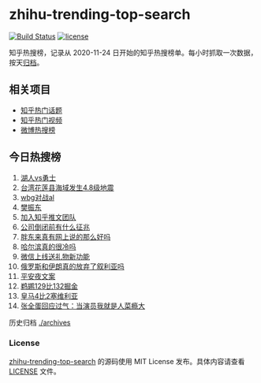 # zhihu-trending-top-search

[![Build Status](https://github.com/justjavac/zhihu-trending-top-search/workflows/ci/badge.svg?branch=main)](https://github.com/justjavac/zhihu-trending-top-search/actions)
[![license](https://img.shields.io/github/license/justjavac/zhihu-trending-top-search)](https://github.com/justjavac/zhihu-trending-top-search/blob/main/LICENSE)

知乎热搜榜，记录从 2020-11-24 日开始的知乎热搜榜单。每小时抓取一次数据，按天[归档](./archives)。

## 相关项目

- [知乎热门话题](https://github.com/justjavac/zhihu-trending-hot-questions)
- [知乎热门视频](https://github.com/justjavac/zhihu-trending-hot-video)
- [微博热搜榜](https://github.com/justjavac/weibo-trending-hot-search)

## 今日热搜榜

<!-- BEGIN -->
<!-- 最后更新时间 Fri Dec 27 2024 14:13:35 GMT+0800 (China Standard Time) -->

1. [湖人vs勇士](https://www.zhihu.com/search?q=%E6%B9%96%E4%BA%BAvs%E5%8B%87%E5%A3%AB)
1. [台湾花莲县海域发生4.8级地震](https://www.zhihu.com/search?q=%E5%8F%B0%E6%B9%BE%E8%8A%B1%E8%8E%B2%E5%8E%BF%E6%B5%B7%E5%9F%9F%E5%8F%91%E7%94%9F4.8%E7%BA%A7%E5%9C%B0%E9%9C%87)
1. [wbg对战al](https://www.zhihu.com/search?q=wbg%E5%AF%B9%E6%88%98al)
1. [樊振东](https://www.zhihu.com/search?q=%E6%A8%8A%E6%8C%AF%E4%B8%9C)
1. [加入知乎推文团队](https://www.zhihu.com/search?q=%E5%8A%A0%E5%85%A5%E7%9F%A5%E4%B9%8E%E6%8E%A8%E6%96%87%E5%9B%A2%E9%98%9F)
1. [公司倒闭前有什么征兆](https://www.zhihu.com/search?q=%E5%85%AC%E5%8F%B8%E5%80%92%E9%97%AD%E5%89%8D%E6%9C%89%E4%BB%80%E4%B9%88%E5%BE%81%E5%85%86)
1. [胖东来真有网上说的那么好吗](https://www.zhihu.com/search?q=%E8%83%96%E4%B8%9C%E6%9D%A5%E7%9C%9F%E6%9C%89%E7%BD%91%E4%B8%8A%E8%AF%B4%E7%9A%84%E9%82%A3%E4%B9%88%E5%A5%BD%E5%90%97)
1. [哈尔滨真的很冷吗](https://www.zhihu.com/search?q=%E5%93%88%E5%B0%94%E6%BB%A8%E7%9C%9F%E7%9A%84%E5%BE%88%E5%86%B7%E5%90%97)
1. [微信上线送礼物新功能](https://www.zhihu.com/search?q=%E5%BE%AE%E4%BF%A1%E4%B8%8A%E7%BA%BF%E9%80%81%E7%A4%BC%E7%89%A9%E6%96%B0%E5%8A%9F%E8%83%BD)
1. [俄罗斯和伊朗真的放弃了叙利亚吗](https://www.zhihu.com/search?q=%E4%BF%84%E7%BD%97%E6%96%AF%E5%92%8C%E4%BC%8A%E6%9C%97%E7%9C%9F%E7%9A%84%E6%94%BE%E5%BC%83%E4%BA%86%E5%8F%99%E5%88%A9%E4%BA%9A%E5%90%97)
1. [平安夜文案](https://www.zhihu.com/search?q=%E5%B9%B3%E5%AE%89%E5%A4%9C%E6%96%87%E6%A1%88)
1. [鹈鹕129比132掘金](https://www.zhihu.com/search?q=%E9%B9%88%E9%B9%95129%E6%AF%94132%E6%8E%98%E9%87%91)
1. [皇马4比2塞维利亚](https://www.zhihu.com/search?q=%E7%9A%87%E9%A9%AC4%E6%AF%942%E5%A1%9E%E7%BB%B4%E5%88%A9%E4%BA%9A)
1. [张全蛋回应过气：当演员我就是人菜瘾大](https://www.zhihu.com/search?q=%E5%BC%A0%E5%85%A8%E8%9B%8B%E5%9B%9E%E5%BA%94%E8%BF%87%E6%B0%94%EF%BC%9A%E5%BD%93%E6%BC%94%E5%91%98%E6%88%91%E5%B0%B1%E6%98%AF%E4%BA%BA%E8%8F%9C%E7%98%BE%E5%A4%A7)

<!-- END -->

历史归档 [./archives](./archives)

### License

[zhihu-trending-top-search](https://github.com/justjavac/zhihu-trending-top-search) 的源码使用 MIT License
发布。具体内容请查看 [LICENSE](./LICENSE) 文件。
